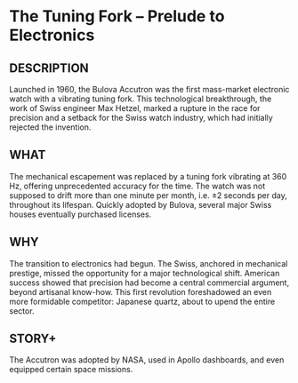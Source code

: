 # The Tuning Fork – Prelude to Electronics

## DESCRIPTION
Launched in 1960, the Bulova Accutron was the first mass-market electronic watch with a vibrating tuning fork. This technological breakthrough, the work of Swiss engineer Max Hetzel, marked a rupture in the race for precision and a setback for the Swiss watch industry, which had initially rejected the invention.

## WHAT
The mechanical escapement was replaced by a tuning fork vibrating at 360 Hz, offering unprecedented accuracy for the time. The watch was not supposed to drift more than one minute per month, i.e. ±2 seconds per day, throughout its lifespan. Quickly adopted by Bulova, several major Swiss houses eventually purchased licenses.

## WHY
The transition to electronics had begun. The Swiss, anchored in mechanical prestige, missed the opportunity for a major technological shift. American success showed that precision had become a central commercial argument, beyond artisanal know-how. This first revolution foreshadowed an even more formidable competitor: Japanese quartz, about to upend the entire sector.

## STORY+
The Accutron was adopted by NASA, used in Apollo dashboards, and even equipped certain space missions.
